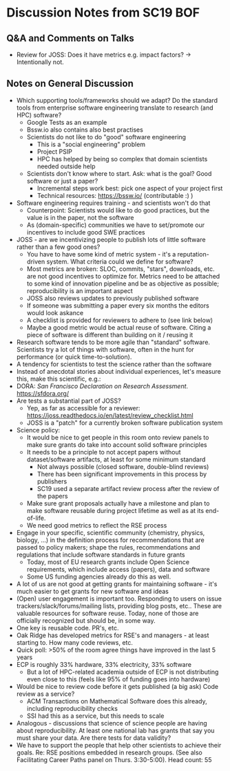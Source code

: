 # Discussion Notes from SC19 BOF

**Q&A and Comments on Talks**
-----------------------------
-   Review for JOSS: Does it have metrics e.g. impact factors? -\> Intentionally
    not.

**Notes on General Discussion**
-------------------------------
-   Which supporting tools/frameworks should we adapt? Do the standard tools
    from enterprise software engineering translate to research (and HPC)
    software?
    -   Google Tests as an example
    -   Bssw.io also contains also best practises
    -   Scientists do not like to do "good" software engineering
        -   This is a "social engineering" problem
        -   Project PSIP
        -   HPC has helped by being so complex that domain scientists needed
            outside help
    -   Scientists don't know where to start. Ask: what is the goal? Good
        software or just a paper?
        -   Incremental steps work best: pick one aspect of your project first
        -   Technical resources: <https://bssw.io/> (contributable :) )
-   Software engineering requires training - and scientists won't do that
    -   Counterpoint: Scientists would like to do good practices, but the value
        is in the paper, not the software
    -   As (domain-specific) communities we have to set/promote our incentives
        to include good SWE practices
-   JOSS - are we incentivizing people to publish lots of little software rather
    than a few good ones?
    -   You have to have some kind of metric system - it's a reputation-driven
        system. What criteria could we define for software?
    -   Most metrics are broken: SLOC, commits, "stars", downloads, etc. are not
        good incentives to optimize for. Metrics need to be attached to some
        kind of innovation pipeline and be as objective as possible;
        reproducibility is an important aspect
    -   JOSS also reviews updates to previously published software
    -   If someone was submitting a paper every six months the editors would
        look askance
    -   A checklist is provided for reviewers to adhere to (see link below)
    -   Maybe a good metric would be actual reuse of software. Citing a piece of
        software is different than building on it / reusing it
-   Research software tends to be more agile than "standard" software.
    Scientists try a lot of things with software, often in the hunt for
    performance (or quick time-to-solution).
-   A tendency for scientists to test the science rather than the software
-   Instead of anecdotal stories about individual experiences, let's measure
    this, make this scientific, e.g.:
-   DORA: *San Francisco Declaration on Research Assessment*.
    <https://sfdora.org/>
-   Are tests a substantial part of JOSS?
    -   Yep, as far as accessible for a reviewer:
        <https://joss.readthedocs.io/en/latest/review_checklist.html>
    -   JOSS is a "patch" for a currently broken software publication system
-   Science policy:
    -   It would be nice to get people in this room onto review panels to make
        sure grants do take into account solid software principles
    -   It needs to be a principle to not accept papers without dataset/software
        artifacts, at least for some minimum standard
        -   Not always possible (closed software, double-blind reviews)
        -   There has been significant improvements in this process by
            publishers
        -   SC19 used a separate artifact review process after the review of the
            papers
    -   Make sure grant proposals actually have a milestone and plan to make
        software reusable during project lifetime as well as at its end-of-life.
    -   We need good metrics to reflect the RSE process
-   Engage in your specific, scientific community (chemistry, physics, biology,
    ...) in the definition process for recommendations that are passed to policy
    makers; shape the rules, recommendations and regulations that include
    software standards in future grants
    -   Today, most of EU research grants include Open Science requirements,
        which include access (papers), data and software
    -   Some US funding agencies already do this as well.
-   A lot of us are not good at getting grants for maintaining software - it's
    much easier to get grants for new software and ideas
-   (Open) user engagement is important too. Responding to users on issue
    trackers/slack/forums/mailing lists, providing blog posts, etc.. These are
    valuable resources for software reuse. Today, none of those are officially
    recognized but should be, in some way.
-   One key is reusable code. PR's, etc.
-   Oak Ridge has developed metrics for RSE's and managers - at least starting
    to. How many code reviews, etc.
-   Quick poll: \>50% of the room agree things have improved in the last 5 years
-   ECP is roughly 33% hardware, 33% electricity, 33% software
    -   But a lot of HPC-related academia outside of ECP is not distributing
        even close to this (feels like 95% of funding goes into hardware)
-   Would be nice to review code before it gets published (a big ask) Code
    review as a service?
    -   ACM Transactions on Mathematical Software does this already, including
        reproducibility checks
    -   SSI had this as a service, but this needs to scale
-   Analogous - discussions that science of science people are having about
    reproducibility. At least one national lab has grants that say you must
    share your data. Are there tests for data validity?
-   We have to support the people that help other scientists to achieve their
    goals. Re: RSE positions embedded in research groups. (See also Facilitating
    Career Paths panel on Thurs. 3:30-5:00).
Head count: 55
